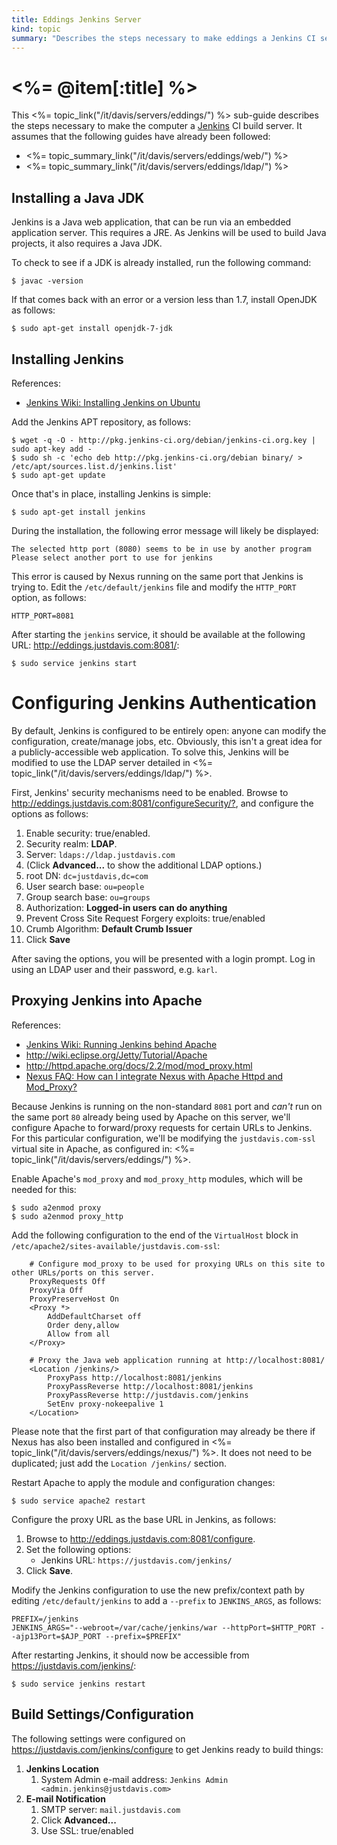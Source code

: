 ```yaml
--- 
title: Eddings Jenkins Server
kind: topic
summary: "Describes the steps necessary to make eddings a Jenkins CI server."
---
```



# <%= @item[:title] %>

This <%= topic_link("/it/davis/servers/eddings/") %> sub-guide describes the steps necessary to make the computer a [Jenkins](http://jenkins-ci.org/) CI build server. It assumes that the following guides have already been followed:

* <%= topic_summary_link("/it/davis/servers/eddings/web/") %>
* <%= topic_summary_link("/it/davis/servers/eddings/ldap/") %>


## Installing a Java JDK

Jenkins is a Java web application, that can be run via an embedded application server. This requires a JRE. As Jenkins will be used to build Java projects, it also requires a Java JDK.

To check to see if a JDK is already installed, run the following command:

    $ javac -version

If that comes back with an error or a version less than 1.7, install OpenJDK as follows:

    $ sudo apt-get install openjdk-7-jdk


## Installing Jenkins

References:

* [Jenkins Wiki: Installing Jenkins on Ubuntu](https://wiki.jenkins-ci.org/display/JENKINS/Installing+Jenkins+on+Ubuntu)

Add the Jenkins APT repository, as follows:

    $ wget -q -O - http://pkg.jenkins-ci.org/debian/jenkins-ci.org.key | sudo apt-key add -
    $ sudo sh -c 'echo deb http://pkg.jenkins-ci.org/debian binary/ > /etc/apt/sources.list.d/jenkins.list'
    $ sudo apt-get update

Once that's in place, installing Jenkins is simple:

    $ sudo apt-get install jenkins

During the installation, the following error message will likely be displayed:

~~~~
The selected http port (8080) seems to be in use by another program 
Please select another port to use for jenkins
~~~~

This error is caused by Nexus running on the same port that Jenkins is trying to. Edit the `/etc/default/jenkins` file and modify the `HTTP_PORT` option, as follows:

~~~~
HTTP_PORT=8081
~~~~

After starting the `jenkins` service, it should be available at the following URL: <http://eddings.justdavis.com:8081/>:

    $ sudo service jenkins start


# Configuring Jenkins Authentication

By default, Jenkins is configured to be entirely open: anyone can modify the configuration, create/manage jobs, etc. Obviously, this isn't a great idea for a publicly-accessible web application. To solve this, Jenkins will be modified to use the LDAP server detailed in <%= topic_link("/it/davis/servers/eddings/ldap/") %>.

First, Jenkins' security mechanisms need to be enabled. Browse to <http://eddings.justdavis.com:8081/configureSecurity/?>, and configure the options as follows:

1. Enable security: true/enabled.
1. Security realm: **LDAP**.
1. Server: `ldaps://ldap.justdavis.com`
1. (Click **Advanced...** to show the additional LDAP options.)
1. root DN: `dc=justdavis,dc=com`
1. User search base: `ou=people`
1. Group search base: `ou=groups`
1. Authorization: **Logged-in users can do anything**
1. Prevent Cross Site Request Forgery exploits: true/enabled
1. Crumb Algorithm: **Default Crumb Issuer**
1. Click **Save**

After saving the options, you will be presented with a login prompt. Log in using an LDAP user and their password, e.g. `karl`.


## Proxying Jenkins into Apache

References:

* [Jenkins Wiki: Running Jenkins behind Apache](https://wiki.jenkins-ci.org/display/JENKINS/Running+Jenkins+behind+Apache)
* <http://wiki.eclipse.org/Jetty/Tutorial/Apache>
* <http://httpd.apache.org/docs/2.2/mod/mod_proxy.html>
* [Nexus FAQ: How can I integrate Nexus with Apache Httpd and Mod_Proxy?](https://docs.sonatype.com/display/SPRTNXOSS/Nexus+FAQ#NexusFAQ-Q.HowcanIintegrateNexuswithApacheHttpdandModProxy)

Because Jenkins is running on the non-standard `8081` port and *can't* run on the same port `80` already being used by Apache on this server, we'll configure Apache to forward/proxy requests for certain URLs to Jenkins. For this particular configuration, we'll be modifying the `justdavis.com-ssl` virtual site in Apache, as configured in: <%= topic_link("/it/davis/servers/eddings/") %>.

Enable Apache's `mod_proxy` and `mod_proxy_http` modules, which will be needed for this:

    $ sudo a2enmod proxy
    $ sudo a2enmod proxy_http

Add the following configuration to the end of the `VirtualHost` block in `/etc/apache2/sites-available/justdavis.com-ssl`:

~~~~
	# Configure mod_proxy to be used for proxying URLs on this site to other URLs/ports on this server.
	ProxyRequests Off
	ProxyVia Off
	ProxyPreserveHost On
	<Proxy *>
		AddDefaultCharset off
		Order deny,allow
		Allow from all
	</Proxy>

	# Proxy the Java web application running at http://localhost:8081/
	<Location /jenkins/>
		ProxyPass http://localhost:8081/jenkins
		ProxyPassReverse http://localhost:8081/jenkins
		ProxyPassReverse http://justdavis.com/jenkins
		SetEnv proxy-nokeepalive 1
	</Location>
~~~~

Please note that the first part of that configuration may already be there if Nexus has also been installed and configured in <%= topic_link("/it/davis/servers/eddings/nexus/") %>. It does not need to be duplicated; just add the `Location /jenkins/` section.

Restart Apache to apply the module and configuration changes:

    $ sudo service apache2 restart

Configure the proxy URL as the base URL in Jenkins, as follows:

1. Browse to <http://eddings.justdavis.com:8081/configure>.
1. Set the following options:
    * Jenkins URL: `https://justdavis.com/jenkins/`
1. Click **Save**.

Modify the Jenkins configuration to use the new prefix/context path by editing `/etc/default/jenkins` to add a `--prefix` to `JENKINS_ARGS`, as follows:

~~~~
PREFIX=/jenkins
JENKINS_ARGS="--webroot=/var/cache/jenkins/war --httpPort=$HTTP_PORT --ajp13Port=$AJP_PORT --prefix=$PREFIX"
~~~~

After restarting Jenkins, it should now be accessible from <https://justdavis.com/jenkins/>:

    $ sudo service jenkins restart


## Build Settings/Configuration

The following settings were configured on <https://justdavis.com/jenkins/configure> to get Jenkins ready to build things:

1. **Jenkins Location**
    1. System Admin e-mail address: `Jenkins Admin <admin.jenkins@justdavis.com>`
1. **E-mail Notification**
    1. SMTP server: `mail.justdavis.com`
    1. Click **Advanced...**
    1. Use SSL: true/enabled
